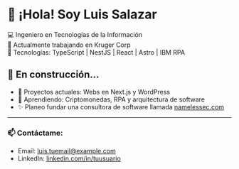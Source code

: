 # 👋 ¡Hola! Soy Luis Salazar

💻 Ingeniero en Tecnologías de la Información  
🚀 Actualmente trabajando en Kruger Corp  
🔧 Tecnologías: TypeScript | NestJS | React | Astro | IBM RPA

## 🚧 En construcción...

- 🔭 Proyectos actuales: Webs en Next.js y WordPress
- 🌱 Aprendiendo: Criptomonedas, RPA y arquitectura de software
- ✨ Planeo fundar una consultora de software llamada [namelessec.com](https://namelessec.com)

---

### 📫 Contáctame:
- Email: luis.tuemail@example.com
- LinkedIn: [linkedin.com/in/tuusuario](https://linkedin.com/in/tuusuario)
